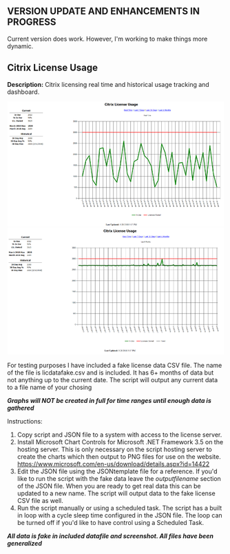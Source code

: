 <h2>VERSION UPDATE AND ENHANCEMENTS IN PROGRESS</h2>
Current version does work. However, I'm working to make things more dynamic.

<h2>Citrix License Usage</h2>

<b>Description:</b>
Citrix licensing real time and historical usage tracking and dashboard.

![](https://raw.githubusercontent.com/aspicola2605/citrixlicenseusage/master/img/realtime.png)
![](https://raw.githubusercontent.com/aspicola2605/citrixlicenseusage/master/img/last6.png)

For testing purposes I have included a fake license data CSV file. The name of the file is licdatafake.csv and is included. It has 6+ months of data but not anything up to the current date. The script will output any current data to a file name of your chosing

***Graphs will NOT be created in full for time ranges until enough data is gathered***

Instructions:
1. Copy script and JSON file to a system with access to the license server.
2. Install Microsoft Chart Controls for Microsoft .NET Framework 3.5 on the hosting server. This is only necessary on the script hosting server to create the charts which then output to PNG files for use on the website.
https://www.microsoft.com/en-us/download/details.aspx?id=14422
3. Edit the JSON file using the JSONtemplate file for a reference. If you'd like to run the script with the fake data leave the <i>outputfilename</i> section of the JSON file. When you are ready to get real data this can be updated to a new name. The script will output data to the fake license CSV file as well.
4. Run the script manually or using a scheduled task. The script has a built in loop with a cycle sleep time configured in the JSON file. The loop can be turned off if you'd like to have control using a Scheduled Task.

***All data is fake in included datafile and screenshot. All files have been generalized***
